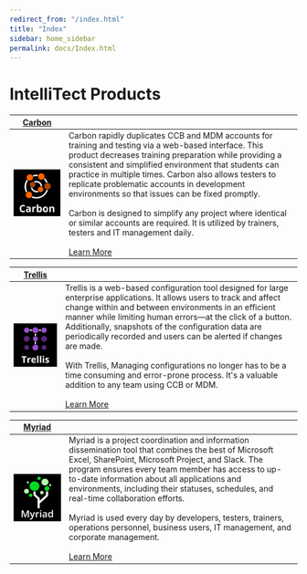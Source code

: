 ```yaml
---
redirect_from: "/index.html"
title: "Index"
sidebar: home_sidebar
permalink: docs/Index.html
---
```


 
# IntelliTect Products 
 
|[Carbon](docs/Carbon/Index.md)| | 
| ----- | ----- | 
|[<img alt="Carbon-Logo" src="Carbon/Media/Carbon-Logo.png" style="width:300px">](docs/Carbon/Index.md) | Carbon rapidly duplicates CCB and MDM accounts for training and testing via a web-based interface. This product decreases training preparation while providing a consistent and simplified environment that students can practice in multiple times. Carbon also allows testers to replicate problematic accounts in development environments so that issues can be fixed promptly. <br/><br/> Carbon is designed to simplify any project where identical or similar accounts are required. It is utilized by trainers, testers and IT management daily. <br/><br/> [Learn More](docs/Carbon/Index.md) | 
 
|[Trellis](docs/Trellis/Index.md)| | 
| ----- | ----- | 
|[<img alt="Trellis-Logo" src="Trellis/Media/Trellis-Logo.png" style="width:300px">](docs/Trellis/Index.md)| Trellis is a web-based configuration tool designed for large enterprise applications. It allows users to track and affect change within and between environments in an efficient manner while limiting human errors—at the click of a button. Additionally, snapshots of the configuration data are periodically recorded and users can be alerted if changes are made. <br/><br/> With Trellis, Managing configurations no longer has to be a time consuming and error-prone process. It's a valuable addition to any team using CCB or MDM. <br/><br/> [Learn More](docs/Trellis/Index.md) | 
 
|[Myriad](docs/Myriad/Index.md)| | 
| ----- | ----- | 
|[<img alt="Myriad-Logo" src="Myriad/Media/Myriad-Logo.png" style="width:300px">](docs/Myriad/Index.md)| Myriad is a project coordination and information dissemination tool that combines the best of Microsoft Excel, SharePoint, Microsoft Project, and Slack. The program ensures every team member has access to up-to-date information about all applications and environments, including their statuses, schedules, and real-time collaboration efforts. <br/><br/> Myriad is used every day by developers, testers, trainers, operations personnel, business users, IT management, and corporate management. <br/><br/> [Learn More](docs/Myriad/Index.md) | 

